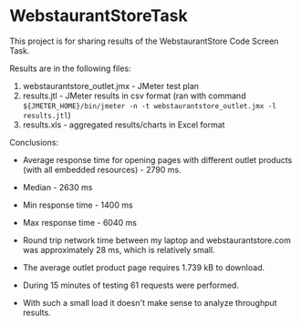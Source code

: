 # WebstaurantStoreTask

This project is for sharing results of the WebstaurantStore Code Screen Task.

Results are in the following files:
1. webstaurantstore_outlet.jmx - JMeter test plan
2. results.jtl - JMeter results in csv format (ran with command `${JMETER_HOME}/bin/jmeter -n -t webstaurantstore_outlet.jmx -l results.jtl`)
3. results.xls - aggregated results/charts in Excel format

Conclusions:
- Average response time for opening pages with different outlet products (with all embedded resources) - 2790 ms.
- Median - 2630 ms
- Min response time - 1400 ms
- Max response time - 6040 ms

- Round trip network time between my laptop and webstaurantstore.com was approximately 28 ms, which is relatively small.

- The average outlet product page requires 1.739 kB to download.
- During 15 minutes of testing 61 requests were performed.
- With such a small load it doesn't make sense to analyze throughput results.

